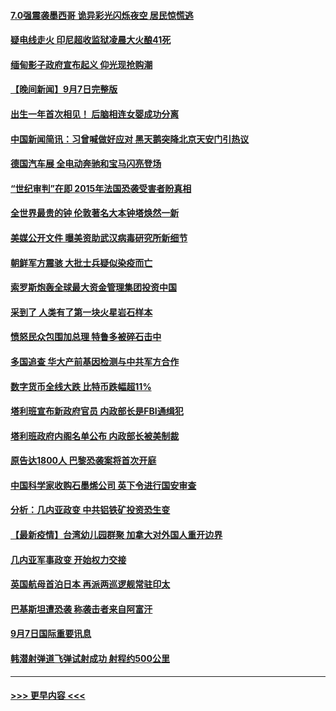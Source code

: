 #### [7.0强震袭墨西哥 诡异彩光闪烁夜空 居民惊慌逃](../pages/prog202/a103210828.md?t=09081651) 
#### [疑电线走火 印尼超收监狱凌晨大火酿41死](../pages/prog202/a103210805.md?t=09081651) 
#### [缅甸影子政府宣布起义 仰光现抢购潮](../pages/prog202/a103210512.md?t=09081651) 
#### [【晚间新闻】9月7日完整版](../pages/prog202/a103210668.md?t=09081651) 
#### [出生一年首次相见！ 后脑相连女婴成功分离](../pages/prog202/a103210138.md?t=09081651) 
#### [中国新闻简讯：习曾喊做好应对 黑天鹅突降北京天安门引热议](../pages/prog202/a103209423.md?t=09081651) 
#### [德国汽车展 全电动奔驰和宝马闪亮登场](../pages/prog202/a103210537.md?t=09081651) 
#### [“世纪审判”在即 2015年法国恐袭受害者盼真相](../pages/prog202/a103210533.md?t=09081651) 
#### [全世界最贵的钟 伦敦著名大本钟塔焕然一新](../pages/prog202/a103210516.md?t=09081651) 
#### [美媒公开文件 曝美资助武汉病毒研究所新细节](../pages/prog202/a103210139.md?t=09081651) 
#### [朝鲜军方震骇 大批士兵疑似染疫而亡](../pages/prog202/a103210076.md?t=09081651) 
#### [索罗斯炮轰全球最大资金管理集团投资中国](../pages/prog202/a103210500.md?t=09081651) 
#### [采到了 人类有了第一块火星岩石样本](../pages/prog202/a103210491.md?t=09081651) 
#### [愤怒民众包围加总理 特鲁多被碎石击中](../pages/prog202/a103210489.md?t=09081651) 
#### [多国追查 华大产前基因检测与中共军方合作](../pages/prog202/a103210481.md?t=09081651) 
#### [数字货币全线大跌 比特币跌幅超11%](../pages/prog202/a103210475.md?t=09081651) 
#### [塔利班宣布新政府官员 内政部长是FBI通缉犯](../pages/prog202/a103210451.md?t=09081651) 
#### [塔利班政府内阁名单公布 内政部长被美制裁](../pages/prog202/a103210341.md?t=09081651) 
#### [原告达1800人 巴黎恐袭案将首次开庭](../pages/prog202/a103210301.md?t=09081651) 
#### [中国科学家收购石墨烯公司 英下令进行国安审查](../pages/prog202/a103210232.md?t=09081651) 
#### [分析：几内亚政变 中共铝铁矿投资恐生变](../pages/prog202/a103210257.md?t=09081651) 
#### [【最新疫情】台湾幼儿园群聚 加拿大对外国人重开边界](../pages/prog202/a103210226.md?t=09081651) 
#### [几内亚军事政变 开始权力交接](../pages/prog202/a103210207.md?t=09081651) 
#### [英国航母首泊日本 再派两巡逻舰常驻印太](../pages/prog202/a103210176.md?t=09081651) 
#### [巴基斯坦遭恐袭 称袭击者来自阿富汗](../pages/prog202/a103210098.md?t=09081651) 
#### [9月7日国际重要讯息](../pages/prog202/a103209950.md?t=09081651) 
#### [韩潜射弹道飞弹试射成功 射程约500公里](../pages/prog202/a103209897.md?t=09081651) 

----
#### [ >>> 更早内容 <<< ](../indexes/prog202-earlier.md)

